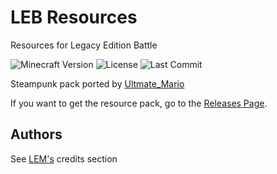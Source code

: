 # LEB Resources
Resources for Legacy Edition Battle

![Minecraft Version](https://img.shields.io/badge/Minecraft-1.17--1.19-80ba42?style=for-the-badge) ![License](https://img.shields.io/github/license/DBTDerpbox/LEB-resources?style=for-the-badge) ![Last Commit](https://img.shields.io/github/last-commit/dbtderpbox/LEB-resources?style=for-the-badge)

Steampunk pack ported by [Ultmate_Mario](https://ultmatemario.wixsite.com/ultmatemario)

If you want to get the resource pack, go to the [Releases Page](https://github.com/DBTDerpbox/Legacy-Edition-Battle/releases).

## Authors

See [LEM's](https://github.com/DBTDerpbox/Legacy-Edition-Battle#credits) credits section
